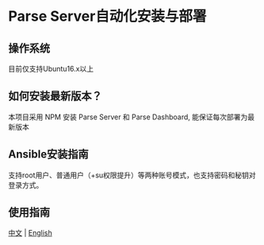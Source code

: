 # Parse Server自动化安装与部署

## 操作系统

目前仅支持Ubuntu16.x以上

## 如何安装最新版本？

本项目采用 NPM 安装 Parse Server 和 Parse Dashboard, 能保证每次部署为最新版本

## Ansible安装指南

支持root用户、普通用户（+su权限提升）等两种账号模式，也支持密码和秘钥对登录方式。

## 使用指南

[中文](https://support.websoft9.com/docs/parse/zh) | [English](https://support.websoft9.com/docs/parse)
